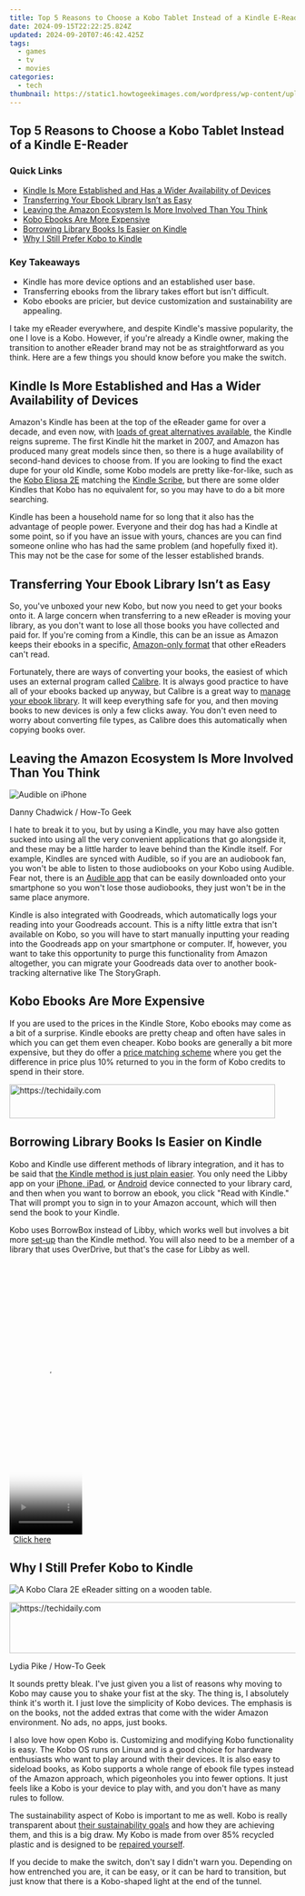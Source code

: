 ```yaml
---
title: Top 5 Reasons to Choose a Kobo Tablet Instead of a Kindle E-Reader
date: 2024-09-15T22:22:25.824Z
updated: 2024-09-20T07:46:42.425Z
tags:
  - games
  - tv
  - movies
categories:
  - tech
thumbnail: https://static1.howtogeekimages.com/wordpress/wp-content/uploads/2024/05/a-kobo-and-a-kindle-side-by-side-on-a-shelf-with-a-few-books.jpg
---
```


## Top 5 Reasons to Choose a Kobo Tablet Instead of a Kindle E-Reader

### Quick Links

* [Kindle Is More Established and Has a Wider Availability of Devices](https://some-guidance.techidaily.com/new-unleash-creativity-free-premiere-pro-2023-templates/)
* [Transferring Your Ebook Library Isn’t as Easy](https://snapchat-videos.techidaily.com/updated-rediscovering-the-past-with-your-camera-roll-on-snapchat/)
* [Leaving the Amazon Ecosystem Is More Involved Than You Think](https://facebook-videos.techidaily.com/updated-2024-approved-mastering-facebook-hashtags-for-strategic-marketing/)
* [Kobo Ebooks Are More Expensive](https://video-content-creator.techidaily.com/new-2024-approved-unleash-your-creativity-top-chromebook-video-editor-apps/)
* [Borrowing Library Books Is Easier on Kindle](https://network-issues.techidaily.com/fatal-blackout-after-driver-switch/)
* [Why I Still Prefer Kobo to Kindle](https://tech-haven.techidaily.com/next-leap-in-neural-networks-what-about-gpt-5/)

### Key Takeaways

* Kindle has more device options and an established user base.
* Transferring ebooks from the library takes effort but isn't difficult.
* Kobo ebooks are pricier, but device customization and sustainability are appealing.

 I take my eReader everywhere, and despite Kindle's massive popularity, the one I love is a Kobo. However, if you're already a Kindle owner, making the transition to another eReader brand may not be as straightforward as you think. Here are a few things you should know before you make the switch.

##  Kindle Is More Established and Has a Wider Availability of Devices

 Amazon's Kindle has been at the top of the eReader game for over a decade, and even now, with [loads of great alternatives available](https://video-screen-grab.techidaily.com/new-infinite-playground-top-10-affordable-online-adventures-for-2024/), the Kindle reigns supreme. The first Kindle hit the market in 2007, and Amazon has produced many great models since then, so there is a huge availability of second-hand devices to choose from. If you are looking to find the exact dupe for your old Kindle, some Kobo models are pretty like-for-like, such as the [Kobo Elipsa 2E](https://www.amazon.com/Kobo-Glare-Free-Touchscreen-ComfortLight-Adjustable/dp/B0C15G7J3V?tag=hotoge-20&ascsubtag=UUhtgUeUpU2003212&asc%5Frefurl=https%3A%2F%2Fwww.howtogeek.com%2F5-things-you-should-know-if-youre-considering-a-kobo-over-a-kindle%2F&asc%5Fcampaign=Evergreen) matching the [Kindle Scribe](https://www.amazon.com/Kindle-Scribe-the-first-Kindle-for-reading-writing-journaling-and-sketching/dp/B09BSRTHL7/ref=sr%5F1%5F1?crid=2YVEX0853OQT6&dib=eyJ2IjoiMSJ9.LNLIMm-wz2kRd0OALHY6Gc7-ByQ1tcnUaCYzdv0YQvgTyxHt-2vNAgpRjeUlzCTKy6Gxcd9RzwBuWZRT%5Fhe8txWUqW%5FT6pk7GLn00EyIYPDUS1Vruh989%5F8RmCP052J1EROsdUvY-smNtq35Qu1YvPwEtHEOUGYBDdveUWYBMfaTwwgNqbxTlnCl7OwKbFXgT9y1QNOWeFKJ5xWVAJnVobF2rb9nucvZK-0J42DdlwNzo%5FT6pm1il5JIpqXuU1-6UeHZWQFdGIDPxvCZMuTHicx35pNOtJ276Sp-4-BPCwM.5H2LM9fKEZJcBphTG7CWth5ZaCgzJcTNqDDWjqlSqek&dib%5Ftag=se&keywords=kindle+scribe&qid=1717532698&s=electronics&sprefix=kindle+scribe%2Celectronics%2C85&sr=1-1&tag=hotoge-20&ascsubtag=UUhtgUeUpU2003212&asc%5Frefurl=https%3A%2F%2Fwww.howtogeek.com%2F5-things-you-should-know-if-youre-considering-a-kobo-over-a-kindle%2F&asc%5Fcampaign=Evergreen), but there are some older Kindles that Kobo has no equivalent for, so you may have to do a bit more searching.

 Kindle has been a household name for so long that it also has the advantage of people power. Everyone and their dog has had a Kindle at some point, so if you have an issue with yours, chances are you can find someone online who has had the same problem (and hopefully fixed it). This may not be the case for some of the lesser established brands.

##  Transferring Your Ebook Library Isn’t as Easy

 So, you've unboxed your new Kobo, but now you need to get your books onto it. A large concern when transferring to a new eReader is moving your library, as you don't want to lose all those books you have collected and paid for. If you're coming from a Kindle, this can be an issue as Amazon keeps their ebooks in a specific, [Amazon-only format](https://youtube-zero.techidaily.com/ed-elevate-your-videos-visibility-with-perfect-thumbnail-sizing-for-2024/) that other eReaders can't read.

 Fortunately, there are ways of converting your books, the easiest of which uses an external program called [Calibre](https://calibre-ebook.com/). It is always good practice to have all of your ebooks backed up anyway, but Calibre is a great way to [manage your ebook library](https://screen-recording.techidaily.com/2024-approved-webcam-setup-for-quick-recordings-on-chromebooks/). It will keep everything safe for you, and then moving books to new devices is only a few clicks away. You don't even need to worry about converting file types, as Calibre does this automatically when copying books over.

##  Leaving the Amazon Ecosystem Is More Involved Than You Think

![Audible on iPhone](https://static1.howtogeekimages.com/wordpress/wp-content/uploads/2022/08/a9a13532.jpg) 

Danny Chadwick / How-To Geek

 I hate to break it to you, but by using a Kindle, you may have also gotten sucked into using all the very convenient applications that go alongside it, and these may be a little harder to leave behind than the Kindle itself. For example, Kindles are synced with Audible, so if you are an audiobook fan, you won't be able to listen to those audiobooks on your Kobo using Audible. Fear not, there is an [Audible app](https://buynow-reviews.techidaily.com/msis-top-pick-the-ultimate-in-on-the-go-monitors-mp161-e2/) that can be easily downloaded onto your smartphone so you won't lose those audiobooks, they just won't be in the same place anymore.

 Kindle is also integrated with Goodreads, which automatically logs your reading into your Goodreads account. This is a nifty little extra that isn't available on Kobo, so you will have to start manually inputting your reading into the Goodreads app on your smartphone or computer. If, however, you want to take this opportunity to purge this functionality from Amazon altogether, you can migrate your Goodreads data over to another book-tracking alternative like The StoryGraph.

##  Kobo Ebooks Are More Expensive

 If you are used to the prices in the Kindle Store, Kobo ebooks may come as a bit of a surprise. Kindle ebooks are pretty cheap and often have sales in which you can get them even cheaper. Kobo books are generally a bit more expensive, but they do offer a [price matching scheme](https://www.kobo.com/us/en/p/pricematch-about) where you get the difference in price plus 10% returned to you in the form of Kobo credits to spend in their store.

<!-- affiliate ads begin -->
<a href="https://aligracehair.sjv.io/c/5597632/2135374/19272" target="_top" id="2135374">
  <img src="//a.impactradius-go.com/display-ad/19272-2135374" border="0" alt="https://techidaily.com" width="468" height="60"/>
</a>
<img height="0" width="0" src="https://aligracehair.sjv.io/i/5597632/2135374/19272" style="position:absolute;visibility:hidden;" border="0" />
<!-- affiliate ads end -->

##  Borrowing Library Books Is Easier on Kindle

 Kobo and Kindle use different methods of library integration, and it has to be said that [the Kindle method is just plain easier](https://unlock-android.techidaily.com/top-apps-and-online-tools-to-track-infinix-note-30-vip-racing-edition-phone-withwithout-imei-number-by-drfone-android/). You only need the Libby app on your [iPhone, iPad](https://apps.apple.com/us/app/libby-by-overdrive/id1076402606), or [Android](https://www.anrdoezrs.net/links/3607085/type/dlg/sid/UUhtgUeUpU2003212/https://play.google.com/store/apps/details?id=com.overdrive.mobile.android.libby&hl=en%5FUS&gl=US) device connected to your library card, and then when you want to borrow an ebook, you click "Read with Kindle." That will prompt you to sign in to your Amazon account, which will then send the book to your Kindle.

 Kobo uses BorrowBox instead of Libby, which works well but involves a bit more [set-up](https://help.kobo.com/hc/en-us/articles/360017677053-Borrow-eBooks-from-the-public-library-using-your-Kobo-eReader) than the Kindle method. You will also need to be a member of a library that uses OverDrive, but that's the case for Libby as well.

<!-- affiliate ads begin -->
<span id="1977004">
					<video width="128" height="480" style="cursor:pointer"
           poster="//a.impactradius-go.com/display-clicktoplayimage/1977004.png"
           onclick="if(!this.playClicked){this.play();this.setAttribute('controls',true);this.playClicked=true;}">
	   <source src="//a.impactradius-go.com/display-ad/22993-1977004">
	   <img src="//a.impactradius-go.com/display-clicktoplayimage/1977004.png" style="border: none; height: 100%; width: 100%; object-fit: contain">
	</video>
	<div style="width:80px;text-align:center"><a href="javascript:window.open(decodeURIComponent('https%3A%2F%2Fhomestyler.sjv.io%2Fc%2F5597632%2F1977004%2F22993'), '_blank');void(0);">Click here</a></div>
</span>
<img height="0" width="0" src="https://imp.pxf.io/i/5597632/1977004/22993" style="position:absolute;visibility:hidden;" border="0" />
<!-- affiliate ads end -->

##  Why I Still Prefer Kobo to Kindle

![A Kobo Clara 2E eReader sitting on a wooden table.](https://static1.howtogeekimages.com/wordpress/wp-content/uploads/2024/04/img_4126-1.jpg) 

<!-- affiliate ads begin -->
<a href="https://aligracehair.sjv.io/c/5597632/1938750/19272" target="_top" id="1938750">
  <img src="//a.impactradius-go.com/display-ad/19272-1938750" border="0" alt="https://techidaily.com" width="728" height="90"/>
</a>
<img height="0" width="0" src="https://aligracehair.sjv.io/i/5597632/1938750/19272" style="position:absolute;visibility:hidden;" border="0" />
<!-- affiliate ads end -->

Lydia Pike / How-To Geek

 It sounds pretty bleak. I've just given you a list of reasons why moving to Kobo may cause you to shake your fist at the sky. The thing is, I absolutely think it's worth it. I just love the simplicity of Kobo devices. The emphasis is on the books, not the added extras that come with the wider Amazon environment. No ads, no apps, just books.

 I also love how open Kobo is. Customizing and modifying Kobo functionality is easy. The Kobo OS runs on Linux and is a good choice for hardware enthusiasts who want to play around with their devices. It is also easy to sideload books, as Kobo supports a whole range of ebook file types instead of the Amazon approach, which pigeonholes you into fewer options. It just feels like a Kobo is your device to play with, and you don't have as many rules to follow.

 The sustainability aspect of Kobo is important to me as well. Kobo is really transparent about [their sustainability goals](https://us.kobobooks.com/pages/sustainability) and how they are achieving them, and this is a big draw. My Kobo is made from over 85% recycled plastic and is designed to be [repaired yourself](https://help.kobo.com/hc/en-us/articles/21137184146071-Repair-your-Kobo-eReader).

 If you decide to make the switch, don't say I didn't warn you. Depending on how entrenched you are, it can be easy, or it can be hard to transition, but just know that there is a Kobo-shaped light at the end of the tunnel.

<ins class="adsbygoogle"
     style="display:block"
     data-ad-format="autorelaxed"
     data-ad-client="ca-pub-7571918770474297"
     data-ad-slot="1223367746"></ins>

<ins class="adsbygoogle"
     style="display:block"
     data-ad-client="ca-pub-7571918770474297"
     data-ad-slot="8358498916"
     data-ad-format="auto"
     data-full-width-responsive="true"></ins>



